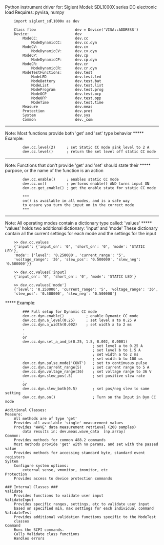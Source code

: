 Python instrument driver for:  Siglent
                        Model: SDL1000X series DC electronic load
Requires: pyvisa, numpy

		import siglent_sdl1000x as dev

		Class flow                  dev = Device('VISA::ADDRESS')
		Device:                     dev
			ModeCC:                 dev.cc
				ModeDynamicCC:      dev.cc.dyn
			ModeCV:                 dev.cv
				ModeDynamicCV:      dev.cv.dyn
			ModeCP:                 dev.cp
				ModeDynamicCP:      dev.cp.dyn
			ModeCR:                 dev.cr
				ModeDynamicCR:      dev.cr.dyn
			ModeTestFunctions:      dev.test
				ModeLED             dev.test.led
				ModeBattery         dev.test.bat
				ModeList            dev.test.list
				ModeProgram         dev.test.prog
				ModeOCP             dev.test.ocp
				ModeOPP             dev.test.opp
				ModeTime            dev.test.time
			Measure                 dev.meas
			Protection              dev.prot
			System                  dev.sys
			Common                  dev._com


*****
Note:   Most functions provide both 'get' and 'set' type behavior 
*****   Example:
            
            dev.cc.level(2)     ; set Static CC mode sink level to 2 A
            dev.cc.level()      ; return the set level off static CC mode

*****
Note:   Functions that don't provide 'get' and 'set' should state their 
*****   purpose, or the name of the function is an action
        
            dev.cc.enable()     ; enables static CC mode
            dev.cc.on()         ; performs enable() AND turns input ON
            dev.cc.get_enable() ; get the enable state for static CC mode
            
            ***
            on() is available in all modes, and is a safe way
            to ensure you turn the input on in the correct mode
            ***

*****
Note:   All operating modes contain a dictionary type called: 'values' 
*****   'values' holds two additional dictionary: 'input' and 'mode'
        These dictionary contain all the current settings for each mode
        and the settings for the input
        
        >> dev.cc.values
        {'input': {'input_on': '0', 'short_on': '0', 'mode': 'STATIC LED'}, 
        'mode': {'level': '0.250000', 'current_range': '5',
        'voltage_range': '36', 'slew_pos': '0.500000', 'slew_neg': '0.500000'}}

        >> dev.cc.values['input]
        {'input_on': '0', 'short_on': '0', 'mode': 'STATIC LED'}
        
        >> dev.cc.values['mode']
        {'level': '0.250000', 'current_range': '5', 'voltage_range': '36',
        'slew_pos': '0.500000', 'slew_neg': '0.500000'}

*****   Example:

            ### Full setup for Dynamic CC mode
            dev.cc.dyn.enable()          ; enable Dynamic CC mode
            dev.cc.dyn.a_level(0.25)     ; set level a to 0.25 A
            dev.cc.dyn.a_width(0.002)    ; set width a to 2 ms
            .
            .
            or
            dev.cc.dyn.set_a_and_b(0.25, 1.5, 0.002, 0.0001)
                                            ; set level a to 0.25 A
                                            ; set level b to 1.5 A
                                            ; set width a to 2 ms
                                            ; set width b to 100 us
            dev.cc.dyn.pulse_mode('CONT')   ; set to continuous pulse
            dev.cc.dyn.current_range(5)     ; set current range to 5 A
            dev.cc.dyn.voltage_range(36)    ; set voltage range to 36 V
            dev.cc.dyn.slew_pos(.5)         ; set positive slew rate
            .
            or
            dev.cc.dyn.slew_both(0.5)       ; set pos/neg slew to same setting
            dev.cc.dyn.on()                 ; Turn on the Input in Dyn CC mode
            
	Additional Classes:
	Measure:
		All methods are of type 'get'
		Provides all available 'single' measurement values
		Provides 'WAVE' data measurement retrieval (200 samples)
			data results in: dev.meas.wave_data  [np.array]
	Common:
		Provides methods for common 488.2 commands
		Most methods provide 'get' with no params, and set with the passed value
		Provides methods for accessing standard byte, standard event registers
	System
		Configure system options:
			external sense, vmonitor, imonitor, etc
	Protection
		Provides access to device protection commands

	### Internal Classes ###
	Validate
		Provides functions to validate user input
	ValidateInput
		Provides specific ranges, settings, etc to validate user input
		based on specified min, max settings for each individual command
	ValidateTest
		Provides additional validation functions specific to the ModeTest
		classes
	Command
		Runs the SCPI commands.
		Calls Validate class functions
		Handles errors